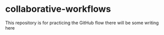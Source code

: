 # collaborative-workflows
This repository is for practicing the GitHub flow
there will be some writing here
